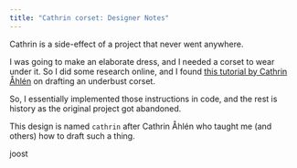 ```yaml
---
title: "Cathrin corset: Designer Notes"
---
```


Cathrin is a side-effect of a project that never went anywhere.

I was going to make an elaborate dress, and I needed a corset to wear under it.
So I did some research online, and I found [this tutorial by Cathrin
Åhlén](https://katafalk.wordpress.com/2010/06/24/underbust-pattern-tutorial/)
on drafting an underbust corset.

So, I essentially implemented those instructions in code, and the rest is
history as the original project got abandoned.

This design is named `cathrin` after Cathrin Åhlén who taught me (and others)
how to draft such a thing.

joost

